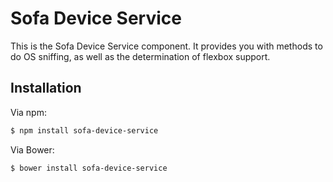# Sofa Device Service

This is the Sofa Device Service component. It provides you with methods to do OS
sniffing, as well as the determination of flexbox support.

## Installation

Via npm:

```sh
$ npm install sofa-device-service
```

Via Bower:

```sh
$ bower install sofa-device-service
```

